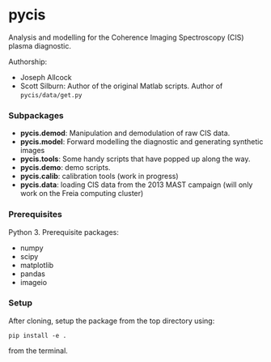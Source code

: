 # pycis

Analysis and modelling for the Coherence Imaging Spectroscopy (CIS) plasma diagnostic. 

Authorship:

- Joseph Allcock
- Scott Silburn: Author of the original Matlab scripts. Author of ```pycis/data/get.py```  

### Subpackages

- **pycis.demod**: Manipulation and demodulation of raw CIS data.
- **pycis.model**: Forward modelling the diagnostic and generating synthetic images
- **pycis.tools**: Some handy scripts that have popped up along the way.
- **pycis.demo**: demo scripts.
- **pycis.calib**: calibration tools (work in progress)
- **pycis.data**: loading CIS data from the 2013 MAST campaign (will only work on the Freia computing cluster)


### Prerequisites

Python 3. Prerequisite 
packages:

- numpy
- scipy
- matplotlib
- pandas
- imageio

### Setup

After cloning, setup the package from the top directory using: 

```
pip install -e .
```

from the terminal.






